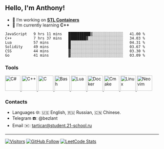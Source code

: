 ## Hello, I'm Anthony!
 
- 🔭 I’m working on **[STL Containers](https://github.com/bezlant/s21_stl_containers)**
- 🌱 I’m currently learning **C++**

<!--START_SECTION:waka-->

```text
JavaScript   9 hrs 11 mins   ██████████▒░░░░░░░░░░░░░░   41.00 %
C++          7 hrs 37 mins   ████████▓░░░░░░░░░░░░░░░░   34.03 %
Lua          57 mins         █░░░░░░░░░░░░░░░░░░░░░░░░   04.31 %
Solidity     49 mins         █░░░░░░░░░░░░░░░░░░░░░░░░   03.67 %
CSS          44 mins         ▓░░░░░░░░░░░░░░░░░░░░░░░░   03.30 %
Go           41 mins         ▓░░░░░░░░░░░░░░░░░░░░░░░░   03.09 %
```

<!--END_SECTION:waka-->

### Tools
<a href="https://dotnet.microsoft.com/en-us/languages/csharp">
  <img src="https://seeklogo.com/images/C/c-sharp-c-logo-02F17714BA-seeklogo.com.png" alt="C#" width="50"/>
</a>
<a href="https://isocpp.org/">
  <img src="https://i.imgur.com/Ao2P8iG.png" alt="C++" width="50"/>
</a>
<a href="https://en.wikipedia.org/wiki/C_(programming_language)">
  <img src="https://i.imgur.com/zINUxVf.png" alt="C" width="50"/>
</a>
<a href="https://www.wikiwand.com/en/Bash_(Unix_shell)">
  <img src="https://upload.wikimedia.org/wikipedia/commons/thumb/4/4b/Bash_Logo_Colored.svg/1024px-Bash_Logo_Colored.svg.png" alt="Bash" height="50"/>
</a>
<a href="https://www.lua.org/">
  <img src="https://upload.wikimedia.org/wikipedia/commons/thumb/c/cf/Lua-Logo.svg/900px-Lua-Logo.svg.png" alt="Lua" height="50"/>
</a>
<a href="https://www.docker.com/">
  <img src="https://i.imgur.com/VyjCJuz.png" alt="Docker" height="50"/>
</a>
<a href="https://cmake.org/">
  <img src="https://upload.wikimedia.org/wikipedia/commons/thumb/1/13/Cmake.svg/800px-Cmake.svg.png" alt="Cmake" height="50"/>
</a>
<a href="https://en.wikipedia.org/wiki/Linux">
  <img src="https://upload.wikimedia.org/wikipedia/commons/thumb/3/35/Tux.svg/1200px-Tux.svg.png" alt="Linux" height="50"/>
</a>
<a href="https://neovim.io/">
  <img src="https://upload.wikimedia.org/wikipedia/commons/thumb/0/07/Neovim-mark-flat.svg/196px-Neovim-mark-flat.svg.png" alt="Neovim" height="50"/>
</a>

### Contacts
- Languages 🌐: 🇺🇸 English, 🇷🇺 Russian, 🇨🇳 Chinese.
- Telegram ☎️: @bezlant
- Email ✉️: tarticar@student.21-school.ru
---
[![Visitors](https://shields-io-visitor-counter.herokuapp.com/badge?page=bezlant.bezlant&label=visitors&logo=Codeforces&style=for-the-badge&labelColor=black&color=forestgreen)](https://www.youtube.com/watch?v=dQw4w9WgXcQ)
[![GitHub Follow](https://img.shields.io/github/followers/bezlant?label=follow&logo=github&style=for-the-badge&labelColor=black)](https://github.com/bezlant)
[![LeetCode Stats](https://img.shields.io/badge/dynamic/json?style=for-the-badge&labelColor=black&color=darkorange&label=Solved&query=solvedOverTotal&url=https%3A%2F%2Fleetcode-badge.vercel.app%2Fapi%2Fusers%2Fbezlant&logo=leetcode&logoColor=yellow)](https://leetcode.com/bezlant/)
